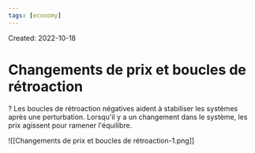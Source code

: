 ```yaml
---
tags: [economy]
---
```

Created: 2022-10-18

# Changements de prix et boucles de rétroaction

?
Les boucles de rétroaction négatives aident à stabiliser les systèmes après une perturbation. Lorsqu'il y a un changement dans le système, les prix agissent pour ramener l'équilibre.
<!--SR:!2023-12-30,110,170-->

![[Changements de prix et boucles de rétroaction-1.png]]

